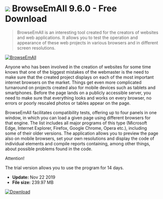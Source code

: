 # ![](https://cdn.softexe.net/static/icon/0/browseemall-8251.png) BrowseEmAll 9.6.0 - Free Download

> BrowseEmAll is an interesting tool created for the creators of websites and web applications. It allows you to test the operation and appearance of these web projects in various browsers and in different screen resolutions.

[![BrowseEmAll](https://gallery.dpcdn.pl/imgc/Tools/76556/g_-_420x350_1.5_-_x20170702153646_0.jpg)](https://softexe.net/win/development-it/development-tools/browseemall:hbep.html)

Anyone who has been involved in the creation of websites for some time knows that one of the biggest mistakes of the webmaster is the need to make sure that the created project displays on each of the most important internet browsers on the market. Things get even more complicated turnaround on projects created also for mobile devices such as tablets and smartphones. Before the page lands on a publicly accessible server, you need to make sure that everything looks and works on every browser, no errors or poorly rescaled photos or tables appear on the page.
 
 BrowseEmAll facilitates compatibility tests, offering up to four panels in one window, in which you can load a given page using different browsers for that engine. The list includes all major programs of this type (Microsoft Edge, Internet Explorer, Firefox, Google Chrome, Opera etc.), including some of their older versions. The application allows you to preview the page also on mobile browsers, set your own resolutions and display the code of individual elements and compile reports containing, among other things, about possible problems found in the code.
 
 Attention!
 
 The trial version allows you to use the program for 14 days.


- **Update:** Nov 22 2019
- **File size:** 239.97 MB

[![Download](https://cdn.softexe.net/static/img/download.png)](https://softexe.net/win/development-it/development-tools/browseemall:hbep.html)

